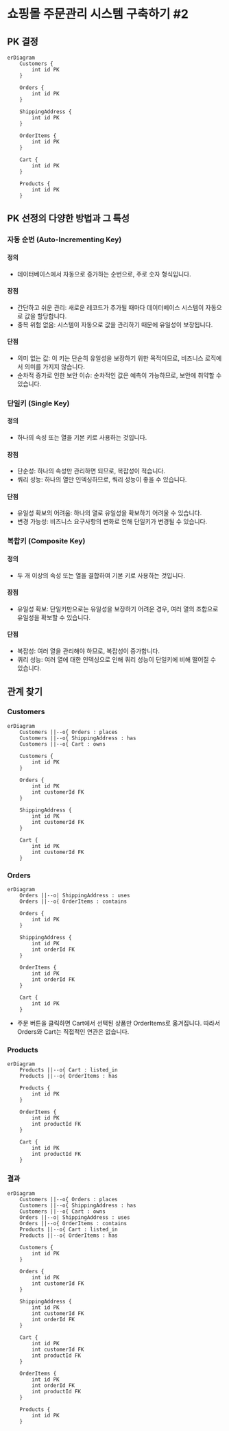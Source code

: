 # 쇼핑몰 주문관리 시스템 구축하기 #2


## PK 결정

``` mermaid
erDiagram
    Customers {
        int id PK
    }

    Orders {
        int id PK
    }

    ShippingAddress {
        int id PK
    }

    OrderItems {
        int id PK
    }

    Cart {
        int id PK
    }

    Products {
        int id PK
    }
```


## PK 선정의 다양한 방법과 그 특성

### 자동 순번 (Auto-Incrementing Key)

#### 정의
- 데이터베이스에서 자동으로 증가하는 순번으로, 주로 숫자 형식입니다.

#### 장점
- 간단하고 쉬운 관리: 새로운 레코드가 추가될 때마다 데이터베이스 시스템이 자동으로 값을 할당합니다.
- 중복 위험 없음: 시스템이 자동으로 값을 관리하기 때문에 유일성이 보장됩니다.

#### 단점
- 의미 없는 값: 이 키는 단순히 유일성을 보장하기 위한 목적이므로, 비즈니스 로직에서 의미를 가지지 않습니다.
- 순차적 증가로 인한 보안 이슈: 순차적인 값은 예측이 가능하므로, 보안에 취약할 수 있습니다.

### 단일키 (Single Key)

#### 정의
- 하나의 속성 또는 열을 기본 키로 사용하는 것입니다.

#### 장점
- 단순성: 하나의 속성만 관리하면 되므로, 복잡성이 적습니다.
- 쿼리 성능: 하나의 열만 인덱싱하므로, 쿼리 성능이 좋을 수 있습니다.

#### 단점
- 유일성 확보의 어려움: 하나의 열로 유일성을 확보하기 어려울 수 있습니다.
- 변경 가능성: 비즈니스 요구사항의 변화로 인해 단일키가 변경될 수 있습니다.

### 복합키 (Composite Key)

#### 정의
- 두 개 이상의 속성 또는 열을 결합하여 기본 키로 사용하는 것입니다.

#### 장점
- 유일성 확보: 단일키만으로는 유일성을 보장하기 어려운 경우, 여러 열의 조합으로 유일성을 확보할 수 있습니다.

#### 단점
- 복잡성: 여러 열을 관리해야 하므로, 복잡성이 증가합니다.
- 쿼리 성능: 여러 열에 대한 인덱싱으로 인해 쿼리 성능이 단일키에 비해 떨어질 수 있습니다.


## 관계 찾기

###  Customers

``` mermaid
erDiagram
    Customers ||--o{ Orders : places
    Customers ||--o{ ShippingAddress : has
    Customers ||--o{ Cart : owns

    Customers {
        int id PK
    }

    Orders {
        int id PK
        int customerId FK
    }

    ShippingAddress {
        int id PK
        int customerId FK
    }

    Cart {
        int id PK
        int customerId FK
    }
```

### Orders

``` mermaid
erDiagram
    Orders ||--o| ShippingAddress : uses
    Orders ||--o{ OrderItems : contains

    Orders {
        int id PK
    }

    ShippingAddress {
        int id PK
        int orderId FK
    }

    OrderItems {
        int id PK
        int orderId FK
    }

    Cart {
        int id PK
    }
```
* 주문 버튼을 클릭하면 Cart에서 선택된 상품만 OrderItems로 옮겨집니다. 따라서 Orders와 Cart는 직접적인 연관은 없습니다.

### Products

``` mermaid
erDiagram
    Products ||--o{ Cart : listed_in
    Products ||--o{ OrderItems : has

    Products {
        int id PK
    }

    OrderItems {
        int id PK
        int productId FK
    }

    Cart {
        int id PK
        int productId FK
    }
```

### 결과

``` mermaid
erDiagram
    Customers ||--o{ Orders : places
    Customers ||--o{ ShippingAddress : has
    Customers ||--o{ Cart : owns
    Orders ||--o| ShippingAddress : uses
    Orders ||--o{ OrderItems : contains
    Products ||--o{ Cart : listed_in
    Products ||--o{ OrderItems : has

    Customers {
        int id PK
    }

    Orders {
        int id PK
        int customerId FK
    }

    ShippingAddress {
        int id PK
        int customerId FK
        int orderId FK
    }

    Cart {
        int id PK
        int customerId FK
        int productId FK
    }

    OrderItems {
        int id PK
        int orderId FK
        int productId FK
    }

    Products {
        int id PK
    }
```
